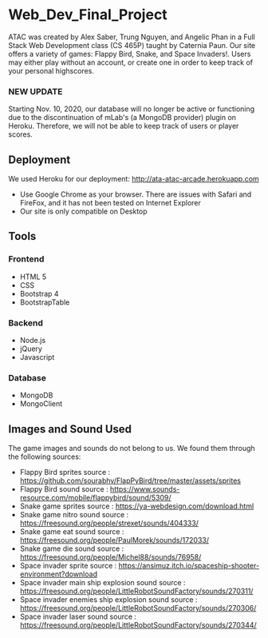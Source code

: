 # Web_Dev_Final_Project

ATAC was created by Alex Saber, Trung Nguyen, and Angelic Phan in a Full Stack Web Development class (CS 465P) taught by Caternia Paun. Our site offers a variety of games: Flappy Bird, Snake, and Space Invaders!. Users may either play without an account, or create one in order to keep track of your personal highscores.

### NEW UPDATE

Starting Nov. 10, 2020, our database will no longer be active or functioning due to the discontinuation of mLab's (a MongoDB provider) plugin on Heroku. Therefore, we will not be able to keep track of users or player scores.

## Deployment

We used Heroku for our deployment: http://ata-atac-arcade.herokuapp.com

- Use Google Chrome as your browser. There are issues with Safari and FireFox, and it has not been tested on Internet Explorer
- Our site is only compatible on Desktop

## Tools

### Frontend

- HTML 5
- CSS
- Bootstrap 4
- BootstrapTable

### Backend

- Node.js
- jQuery
- Javascript

### Database

- MongoDB
- MongoClient

## Images and Sound Used

The game images and sounds do not belong to us. We found them through the following sources:

- Flappy Bird sprites source : https://github.com/sourabhv/FlapPyBird/tree/master/assets/sprites
- Flappy Bird sound source : https://www.sounds-resource.com/mobile/flappybird/sound/5309/
- Snake game sprites source : https://ya-webdesign.com/download.html
- Snake game nitro sound source : https://freesound.org/people/strexet/sounds/404333/
- Snake game eat sound source : https://freesound.org/people/PaulMorek/sounds/172033/
- Snake game die sound source : https://freesound.org/people/Michel88/sounds/76958/
- Space invader sprite source : https://ansimuz.itch.io/spaceship-shooter-environment?download
- Space invader main ship explosion sound source : https://freesound.org/people/LittleRobotSoundFactory/sounds/270311/
- Space invader enemies ship explosion sound source : https://freesound.org/people/LittleRobotSoundFactory/sounds/270306/
- Space invader laser sound source : https://freesound.org/people/LittleRobotSoundFactory/sounds/270344/
